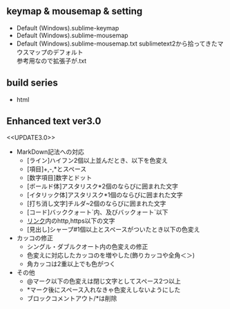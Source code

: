 ## keymap & mousemap & setting
+ Default (Windows).sublime-keymap
+ Default (Windows).sublime-mousemap
+ Default (Windows).sublime-mousemap.txt
	sublimetext2から拾ってきたマウスマップのデフォルト  
	参考用なので拡張子が.txt



## build series
+ html






## Enhanced text ver3.0
<<UPDATE3.0>>
+ MarkDown記法への対応  
	- [ライン]ハイフン2個以上並んだとき、以下を色変え  
	- [項目]+,-,*とスペース  
	- [数字項目]数字とドット  
	- [ボールド体]アスタリスク*2個のならびに囲まれた文字  
	- [イタリック体]アスタリスク*1個のならびに囲まれた文字  
	- [打ち消し文字]チルダ~2個のならびに囲まれた文字  
	- [コード]バッククォート\`内、及びバックォート\`以下  
	- [リンク]()内のhttp,https以下の文字  
	- [見出し]シャープ#1個以上とスペースがついたとき以下の色変え  
+ カッコの修正  
	- シングル・ダブルクオート内の色変えの修正  
	- 色変えに対応したカッコのを増やした(飾りカッコや全角＜＞)  
	- 角カッコは2重以上でも色がつく  
+ その他  
	- @マーク以下の色変えは閉じ文字としてスペース2つ以上  
	- *マーク後にスペース入れなきゃ色変えしないようにした  
	- ブロックコメントアウト/*は削除  
